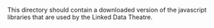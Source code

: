 This directory should contain a downloaded version of the javascript libraries that are used by the Linked Data Theatre.

